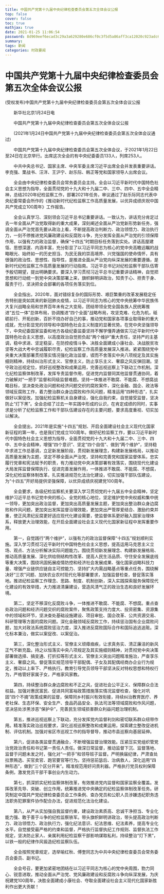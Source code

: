 ```yaml
---
title: 中国共产党第十九届中央纪律检查委员会第五次全体会议公报
top: false
cover: false
toc: true
mathjax: true
date: 2021-01-25 11:06:54
password: 8d969eef6ecad3c29a3a629280e686cf0c3f5d5a86aff3ca12020c923adc6c92
summary:
tags: 新闻
categories: 时政要闻
---
```


# 中国共产党第十九届中央纪律检查委员会第五次全体会议公报
(受权发布)中国共产党第十九届中央纪律检查委员会第五次全体会议公报

　　新华社北京1月24日电

　　中国共产党第十九届中央纪律检查委员会第五次全体会议公报

　　(2021年1月24日中国共产党第十九届中央纪律检查委员会第五次全体会议通过)

　　中国共产党第十九届中央纪律检查委员会第五次全体会议，于2021年1月22日至24日在北京举行。出席这次全会的有中央纪委委员133人，列席253人。

　　中共中央总书记、国家主席、中央军委主席习近平出席全会并发表重要讲话。李克强、栗战书、汪洋、王沪宁、赵乐际、韩正等党和国家领导人出席会议。

　　全会由中央纪律检查委员会常务委员会主持。全会以习近平新时代中国特色社会主义思想为指导，全面贯彻党的十九大和十九届二中、三中、四中、五中全会精神，总结2020年纪检监察工作，部署2021年任务，审议通过了赵乐际同志代表中央纪委常委会所作的《推动新时代纪检监察工作高质量发展，以优异成绩庆祝中国共产党成立100周年》工作报告。

　　全会认真学习、深刻领会习近平总书记重要讲话。一致认为，讲话充分肯定过去一年全面从严治党取得新的重大成果，深刻阐述全面从严治党新形势新任务，强调全面从严治党首先要从政治上看，不断提高政治判断力、政治领悟力、政治执行力，一刻不停推进党风廉政建设和反腐败斗争，充分发挥全面从严治党的引领保障作用，以强有力的政治监督，确保“十四五”时期目标任务落到实处。讲话高屋建瓴、思想深邃、内涵丰富，充分彰显了以习近平同志为核心的党中央高瞻远瞩的战略眼光、始终如一的历史担当、为民无我的崇高境界、兴党强国的使命情怀，具有很强的政治性、思想性、指导性，是推进全面从严治党向纵深发展的重要遵循，是新时代纪检监察工作高质量发展的行动指南。习近平总书记对纪检监察干部队伍寄予殷切期望，提出明确要求。要深入学习贯彻习近平总书记重要讲话精神，自觉把思想和行动统一到党中央决策部署上来，旗帜鲜明讲政治，知责于心、担责于身、履责于行，坚决把全会部署的各项任务落实到位。

　　全会指出，2020年，面对错综复杂的国际形势、艰巨繁重的改革发展稳定任务特别是突如其来的新冠肺炎疫情，以习近平同志为核心的党中央统筹中华民族伟大复兴战略全局和世界百年未有之大变局，团结带领全党全国各族人民统筹推进“五位一体”总体布局，协调推进“四个全面”战略布局，攻坚克难、化危为机，砥砺前行、开拓创新，百折不挠办好自己的事，推动党和国家各项事业取得新的重大成就，充分彰显党的领导和中国特色社会主义制度的显著优势。在党中央坚强领导下，中央纪委国家监委和地方各级纪委监委坚持不懈学懂弄通做实习近平新时代中国特色社会主义思想，以高度政治自觉担负起“两个维护”重大责任，坚持严的主基调，稳中求进、坚定稳妥，在防控疫情斗争、决胜全面建成小康社会、决战脱贫攻坚等大战大考中忠诚履职尽责，纪检监察工作高质量发展深入推进。紧紧围绕党中央重大决策部署贯彻落实情况强化政治监督，锲而不舍落实中央八项规定及其实施细则精神，持续纠治形式主义、官僚主义，防止享乐主义、奢靡之风反弹回潮。坚守政治巡视定位，抓好巡视整改和成果运用，完善巡视巡察上下联动工作机制。深化纪检监察体制改革，发挥专责监督作用，促进党内监督同其他监督贯通协同，着力破解对“一把手”监督和同级监督难题。坚持一体推进不敢腐、不能腐、不想腐战略目标，坚决查处政治问题和经济问题交织的腐败案件，深化金融、国企、政法等领域反腐败工作，着力整治群众身边腐败和作风问题，精准运用“四种形态”，扎实做好以案促改。加强纪检监察机关自身建设，强化自我约束，自觉接受监督，坚决防止“灯下黑”。全会总结了过去一年实践中形成的认识，在肯定成绩的同时，实事求是分析了纪检监察工作和干部队伍建设存在的主要问题，要求高度重视、切实加以解决。

　　全会提出，2021年是实施“十四五”规划、开启全面建设社会主义现代化国家新征程的第一年，也是我们党成立100周年。做好纪检监察工作，要以习近平新时代中国特色社会主义思想为指导，全面贯彻党的十九大和十九届二中、三中、四中、五中全会精神，增强“四个意识”、坚定“四个自信”、做到“两个维护”，坚持稳中求进工作总基调，立足新发展阶段，贯彻新发展理念，构建新发展格局，以推动高质量发展为主题，坚定不移全面从严治党，坚持和完善党和国家监督体系，忠实履行党章和宪法赋予的职责，有力推动党中央决策部署有效落实，围绕现代化建设大局发挥监督保障执行、促进完善发展作用，一体推进不敢腐、不能腐、不想腐，深化纪检监察体制改革，扎实推进规范化法治化建设，切实加强干部队伍建设，为“十四五”开好局提供坚强保障，以优异成绩庆祝建党100周年。

　　全会要求，各级纪检监察机关要深入学习贯彻党的十九届五中全会精神，坚定维护习近平总书记党中央的核心、全党的核心地位，坚定维护党中央权威和集中统一领导，更加突出政治监督，更加突出高质量发展主题，更加突出整治群众身边腐败和作风问题，更加突出发挥监督治理效能，更加突出严管厚爱结合、激励约束并重，使正风肃纪反腐更好适应现代化建设需要，使监督体系更好融入国家治理体系，释放更大治理效能，在开启全面建设社会主义现代化国家新征程中发挥重要作用。

　　第一，自觉践行“两个维护”，以强有力的政治监督保障“十四五”规划顺利实施。深入学习贯彻习近平新时代中国特色社会主义思想，提高运用马克思主义立场、观点、方法分析解决实际问题能力。围绕贯彻新发展理念、构建新发展格局、推动高质量发展、深化供给侧结构性改革、提高人民生活品质、守住安全发展底线等重大决策，围绕巩固拓展疫情防控和经济社会发展成果、强化国家战略科技力量、增强产业链供应链自主可控能力、坚持扩大内需战略基点等重点任务，围绕解决好“三农”问题、加快农业农村现代化等部署要求，加强监督检查，督促落实落地。推进纪检监察工作理念、思路、制度、机制创新，深入实践探索服务保障现代化建设的有效举措，大力推进清廉建设，营造风清气正的政治生态和良好发展环境。

　　第二，坚定不移深化反腐败斗争，一体推进不敢腐、不能腐、不想腐。重点查处政治问题和经济问题交织的腐败案件，聚焦政策支持力度大、投资密集、资源集中的领域和环节，坚决查处基础设施建设、项目审批、国企改革、公共资源交易、科研管理等方面的腐败问题。深化金融领域反腐败工作，持续惩治国有企业腐败问题，加大对政法系统腐败惩治力度，深入推进反腐败国际合作和国际追逃追赃。深化标本兼治，做实以案促改、以案促治。

　　第三，深化整治形式主义、官僚主义顽瘴痼疾，让求真务实、清正廉洁的新风正气不断充盈。持之以恒落实中央八项规定及其实施细则精神，对贯彻党中央决策部署做选择、搞变通、打折扣等形式主义、官僚主义突出问题精准施治，严查享乐主义、奢靡之风。督促落实规范领导干部配偶、子女及其配偶经商办企业行为规定，推动以上率下、严格执行。教育引导党员领导干部坚决反对特权思想和特权行为，严格管好家属子女，严格家风家教。

　　第四，持续整治群众身边腐败和不正之风，促进社会公平正义、保障群众合法权益。加强对惠民富民、促进共同富裕政策措施落实情况监督检查，强化对巩固“四个不摘”政策成果的监督，保障同乡村振兴有效衔接，持续纠治教育医疗、养老社保、生态环保、安全生产、食品药品安全、执法司法等领域腐败和作风问题，坚决惩处涉黑涉恶“保护伞”，完善民生领域损害群众利益问题治理机制。

　　第五，推进巡视巡察上下联动，充分发挥党内监督利剑和密切联系群众纽带作用。精准落实政治巡视要求，深化巡视巡察整改和成果运用，探索建立整改促进机制、评估机制。加强对省区市巡视工作的指导督导，推动市县巡察向基层延伸。

　　第六，促进各类监督贯通融合，不断增强监督治理效能。压紧压实党组织管党治党政治责任和书记第一责任人责任。做深日常监督，推动监督下沉、监督落地、监督于问题未发之时，强化对“一把手”和领导班子监督。严明换届纪律，严肃查处拉票贿选、买官卖官、跑官要官等行为。坚持惩前毖后、治病救人，深化运用“四种形态”，做到“三个区分开来”。精准规范用好问责利器。严格执行党员权利保障条例，激发党员干部干事创业内生动力。

　　第七，抓深抓实纪检监察体制改革，有效推进党内监督和国家监察全覆盖。发挥改革先导、突破、创立作用，统筹推进党中央确定的纪检监察体制改革任务。研究制定中国共产党纪律检查委员会工作条例、查办党员和公职人员涉嫌违纪职务违法职务犯罪案件协作配合办法，促进规范化法治化建设。

　　第八，从严从实加强自我监督约束，建设政治素质高、忠诚干净担当、专业化能力强、敢于善于斗争的纪检监察铁军。带头旗帜鲜明讲政治，带头提高政治判断力、政治领悟力、政治执行力，强化纪法意识、纪法思维、纪法素养，提高专业化水平。自觉接受最严格的约束和监督，严格执行监督执纪工作规则、监督执法工作规定，坚决防止家人、亲属利用纪检监察干部影响谋取私利，持续整治“灯下黑”，以铁一般的纪律作风锻造纪检监察队伍。

　　全会按照党章规定，选举喻红秋、傅奎同志为中共中央纪律检查委员会常务委员会委员、副书记。

　　全会号召，要更加紧密地团结在以习近平同志为核心的党中央周围，勠力同心、锐意进取，推动全面从严治党、党风廉政建设和反腐败斗争向纵深发展，为庆祝建党100周年，决胜全面建成小康社会、夺取全面建设社会主义现代化国家新胜利作出更大贡献！